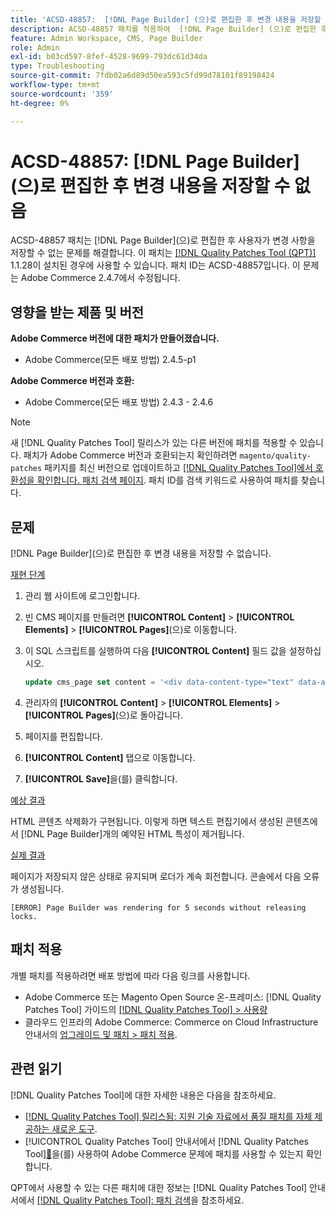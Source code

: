 ```yaml
---
title: 'ACSD-48857:  [!DNL Page Builder] (으)로 편집한 후 변경 내용을 저장할 수 없음'
description: ACSD-48857 패치를 적용하여  [!DNL Page Builder] (으)로 편집한 후 사용자가 변경 사항을 저장할 수 없는 Adobe Commerce 문제를 해결합니다.
feature: Admin Workspace, CMS, Page Builder
role: Admin
exl-id: b03cd597-8fef-4528-9699-793dc61d34da
type: Troubleshooting
source-git-commit: 7fdb02a6d89d50ea593c5fd99d78101f89198424
workflow-type: tm+mt
source-wordcount: '359'
ht-degree: 0%

---
```


# ACSD-48857: [!DNL Page Builder]&#x200B;(으)로 편집한 후 변경 내용을 저장할 수 없음

ACSD-48857 패치는 [!DNL Page Builder]&#x200B;(으)로 편집한 후 사용자가 변경 사항을 저장할 수 없는 문제를 해결합니다. 이 패치는 [[!DNL Quality Patches Tool (QPT)]](https://experienceleague.adobe.com/en/docs/commerce-operations/tools/quality-patches-tool/quality-patches-tool-to-self-serve-quality-patches) 1.1.28이 설치된 경우에 사용할 수 있습니다. 패치 ID는 ACSD-48857입니다. 이 문제는 Adobe Commerce 2.4.7에서 수정됩니다.

## 영향을 받는 제품 및 버전

**Adobe Commerce 버전에 대한 패치가 만들어졌습니다.**

* Adobe Commerce(모든 배포 방법) 2.4.5-p1

**Adobe Commerce 버전과 호환:**

* Adobe Commerce(모든 배포 방법) 2.4.3 - 2.4.6

>[!NOTE]
>
>새 [!DNL Quality Patches Tool] 릴리스가 있는 다른 버전에 패치를 적용할 수 있습니다. 패치가 Adobe Commerce 버전과 호환되는지 확인하려면 `magento/quality-patches` 패키지를 최신 버전으로 업데이트하고 [[!DNL Quality Patches Tool]에서 호환성을 확인합니다. 패치 검색 페이지](https://experienceleague.adobe.com/tools/commerce-quality-patches/index.html). 패치 ID를 검색 키워드로 사용하여 패치를 찾습니다.

## 문제

[!DNL Page Builder]&#x200B;(으)로 편집한 후 변경 내용을 저장할 수 없습니다.

<u>재현 단계</u>

1. 관리 웹 사이트에 로그인합니다.
1. 빈 CMS 페이지를 만들려면 **[!UICONTROL Content]** > **[!UICONTROL Elements]** > **[!UICONTROL Pages]**(으)로 이동합니다.
1. 이 SQL 스크립트를 실행하여 다음 **[!UICONTROL Content]** 필드 값을 설정하십시오.

   ```SQL
   update cms_page set content = '<div data-content-type="text" data-appearance="default" data-element="main"><h4 style="text-align: center;" contenteditable="true" data-placeholder="Edit Heading Text" data-content-type="heading" data-appearance="default" data-element="main">THE RULES</h4></div>' where page_id=8;
   ```

1. 관리자의 **[!UICONTROL Content]** > **[!UICONTROL Elements]** > **[!UICONTROL Pages]**(으)로 돌아갑니다.
1. 페이지를 편집합니다.
1. **[!UICONTROL Content]** 탭으로 이동합니다.
1. **[!UICONTROL Save]**&#x200B;을(를) 클릭합니다.

<u>예상 결과</u>

HTML 콘텐츠 삭제화가 구현됩니다. 이렇게 하면 텍스트 편집기에서 생성된 콘텐츠에서 [!DNL Page Builder]개의 예약된 HTML 특성이 제거됩니다.

<u>실제 결과</u>

페이지가 저장되지 않은 상태로 유지되며 로더가 계속 회전합니다. 콘솔에서 다음 오류가 생성됩니다.

```
[ERROR] Page Builder was rendering for 5 seconds without releasing locks.
```

## 패치 적용

개별 패치를 적용하려면 배포 방법에 따라 다음 링크를 사용합니다.

* Adobe Commerce 또는 Magento Open Source 온-프레미스: [!DNL Quality Patches Tool] 가이드의 [[!DNL Quality Patches Tool] > 사용량](/help/tools/quality-patches-tool/usage.md)
* 클라우드 인프라의 Adobe Commerce: Commerce on Cloud Infrastructure 안내서의 [업그레이드 및 패치 > 패치 적용](https://experienceleague.adobe.com/docs/commerce-cloud-service/user-guide/develop/upgrade/apply-patches.html).

## 관련 읽기

[!DNL Quality Patches Tool]에 대한 자세한 내용은 다음을 참조하세요.

* [[!DNL Quality Patches Tool] 릴리스됨: 지원 기술 자료에서 품질 패치를 자체 제공하는 새로운 도구](https://experienceleague.adobe.com/en/docs/commerce-operations/tools/quality-patches-tool/quality-patches-tool-to-self-serve-quality-patches).
* [!UICONTROL Quality Patches Tool] 안내서에서  [!DNL Quality Patches Tool][&#128279;](/help/tools/quality-patches-tool/patches-available-in-qpt/check-patch-for-magento-issue-with-magento-quality-patches.md)을(를) 사용하여 Adobe Commerce 문제에 패치를 사용할 수 있는지 확인합니다.


QPT에서 사용할 수 있는 다른 패치에 대한 정보는 [!DNL Quality Patches Tool] 안내서에서 [[!DNL Quality Patches Tool]: 패치 검색](https://experienceleague.adobe.com/tools/commerce-quality-patches/index.html)을 참조하세요.
